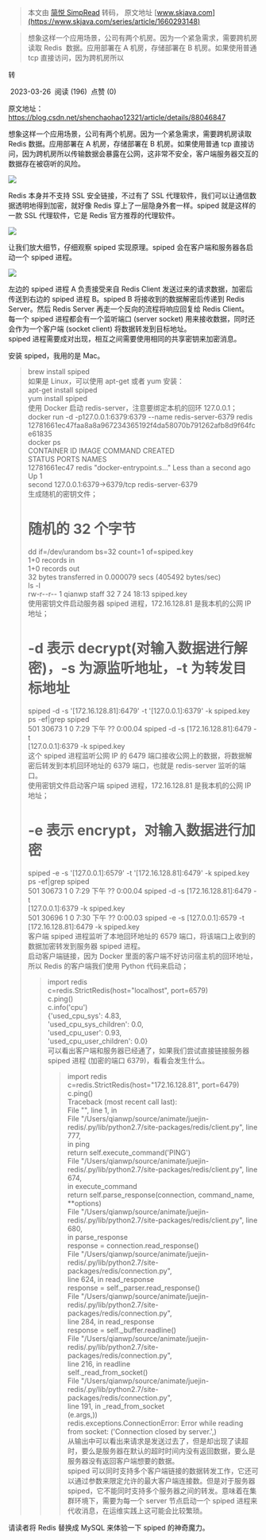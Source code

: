 > 本文由 [简悦 SimpRead](http://ksria.com/simpread/) 转码， 原文地址 [www.skjava.com](https://www.skjava.com/series/article/1660293148)

> 想象这样一个应用场景，公司有两个机房。因为一个紧急需求，需要跨机房读取 Redis  数据。应用部署在 A 机房，存储部署在 B 机房。如果使用普通 tcp 直接访问，因为跨机房所以

转

 2023-03-26  阅读 (196)  点赞 (0)

原文地址：https://blog.csdn.net/shenchaohao12321/article/details/88046847

想象这样一个应用场景，公司有两个机房。因为一个紧急需求，需要跨机房读取 Redis 数据。应用部署在 A 机房，存储部署在 B 机房。如果使用普通 tcp 直接访问，因为跨机房所以传输数据会暴露在公网，这非常不安全，客户端服务器交互的数据存在被窃听的风险。

![](http://image.skjava.com/article/series/redis/202303261122002121.png)

Redis 本身并不支持 SSL 安全链接，不过有了 SSL 代理软件，我们可以让通信数据透明地得到加密，就好像 Redis 穿上了一层隐身外套一样。spiped 就是这样的一款 SSL 代理软件，它是 Redis 官方推荐的代理软件。

![](http://image.skjava.com/article/series/redis/202303261122008932.png)

让我们放大细节，仔细观察 spiped 实现原理。spiped 会在客户端和服务器各启动一个 spiped 进程。

![](http://image.skjava.com/article/series/redis/202303261122014763.png)

左边的 spiped 进程 A 负责接受来自 Redis Client 发送过来的请求数据，加密后传送到右边的 spiped 进程 B。spiped B 将接收到的数据解密后传递到 Redis Server。然后 Redis Server 再走一个反向的流程将响应回复给 Redis Client。  
每一个 spiped 进程都会有一个监听端口 (server socket) 用来接收数据，同时还会作为一个客户端 (socket client) 将数据转发到目标地址。  
spiped 进程需要成对出现，相互之间需要使用相同的共享密钥来加密消息。

安装 spiped，我用的是 Mac。

> brew install spiped  
> 如果是 Linux，可以使用 apt-get 或者 yum 安装：  
> apt-get install spiped  
> yum install spiped  
> 使用 Docker 启动 redis-server，注意要绑定本机的回环 127.0.0.1；  
> docker run -d -p127.0.0.1:6379:6379 --name redis-server-6379 redis  
> 12781661ec47faa8a8a967234365192f4da58070b791262afb8d9f64fce61835  
> docker ps  
> CONTAINER ID IMAGE COMMAND CREATED  
> STATUS PORTS NAMES  
> 12781661ec47 redis "docker-entrypoint.s…" Less than a second ago Up 1  
> second 127.0.0.1:6379->6379/tcp redis-server-6379  
> 生成随机的密钥文件；  
> # 随机的 32 个字节  
> dd if=/dev/urandom bs=32 count=1 of=spiped.key  
> 1+0 records in  
> 1+0 records out  
> 32 bytes transferred in 0.000079 secs (405492 bytes/sec)  
> ls -l  
> rw-r--r-- 1 qianwp staff 32 7 24 18:13 spiped.key  
> 使用密钥文件启动服务器 spiped 进程，172.16.128.81 是我本机的公网 IP 地址；  
> # -d 表示 decrypt(对输入数据进行解密)，-s 为源监听地址，-t 为转发目标地址  
> spiped -d -s '[172.16.128.81]:6479' -t '[127.0.0.1]:6379' -k spiped.key  
> ps -ef|grep spiped  
> 501 30673 1 0 7:29 下午 ?? 0:00.04 spiped -d -s [172.16.128.81]:6479 -t  
> [127.0.0.1]:6379 -k spiped.key  
> 这个 spiped 进程监听公网 IP 的 6479 端口接收公网上的数据，将数据解密后转发到本机回环地址的 6379 端口，也就是 redis-server 监听的端口。  
> 使用密钥文件启动客户端 spiped 进程，172.16.128.81 是我本机的公网 IP 地址；  
> # -e 表示 encrypt，对输入数据进行加密  
> spiped -e -s '[127.0.0.1]:6579' -t '[172.16.128.81]:6479' -k spiped.key  
> ps -ef|grep spiped  
> 501 30673 1 0 7:29 下午 ?? 0:00.04 spiped -d -s [172.16.128.81]:6479 -t  
> [127.0.0.1]:6379 -k spiped.key  
> 501 30696 1 0 7:30 下午 ?? 0:00.03 spiped -e -s [127.0.0.1]:6579 -t  
> [172.16.128.81]:6479 -k spiped.key  
> 客户端 spiped 进程监听了本地回环地址的 6579 端口，将该端口上收到的数据加密转发到服务器 spiped 进程。  
> 启动客户端链接，因为 Docker 里面的客户端不好访问宿主机的回环地址，所以 Redis 的客户端我们使用 Python 代码来启动；
> 
> > import redis  
> > c=redis.StrictRedis(host="localhost", port=6579)  
> > c.ping()  
> > c.info('cpu')  
> > {'used_cpu_sys': 4.83,  
> > 'used_cpu_sys_children': 0.0,  
> > 'used_cpu_user': 0.93,  
> > 'used_cpu_user_children': 0.0}  
> > 可以看出客户端和服务器已经通了，如果我们尝试直接链接服务器 spiped 进程 (加密的端口 6379)，看看会发生什么。
> > 
> > > import redis  
> > > c=redis.StrictRedis(host="172.16.128.81", port=6479)  
> > > c.ping()  
> > > Traceback (most recent call last):  
> > > File "", line 1, in  
> > > File "/Users/qianwp/source/animate/juejin-redis/.py/lib/python2.7/site-packages/redis/client.py", line 777,  
> > > in ping  
> > > return self.execute_command('PING')  
> > > File "/Users/qianwp/source/animate/juejin-redis/.py/lib/python2.7/site-packages/redis/client.py", line 674,  
> > > in execute_command  
> > > return self.parse_response(connection, command_name, **options)  
> > > File "/Users/qianwp/source/animate/juejin-redis/.py/lib/python2.7/site-packages/redis/client.py", line 680,  
> > > in parse_response  
> > > response = connection.read_response()  
> > > File "/Users/qianwp/source/animate/juejin-redis/.py/lib/python2.7/site-packages/redis/connection.py",  
> > > line 624, in read_response  
> > > response = self._parser.read_response()  
> > > File "/Users/qianwp/source/animate/juejin-redis/.py/lib/python2.7/site-packages/redis/connection.py",  
> > > line 284, in read_response  
> > > response = self._buffer.readline()  
> > > File "/Users/qianwp/source/animate/juejin-redis/.py/lib/python2.7/site-packages/redis/connection.py",  
> > > line 216, in readline  
> > > self._read_from_socket()  
> > > File "/Users/qianwp/source/animate/juejin-redis/.py/lib/python2.7/site-packages/redis/connection.py",  
> > > line 191, in _read_from_socket  
> > > (e.args,))  
> > > redis.exceptions.ConnectionError: Error while reading from socket: ('Connection closed by server.',)  
> > > 从输出中可以看出来请求是发送过去了，但是却出现了读超时，要么是服务器在默认的超时时间内没有返回数据，要么是服务器没有返回客户端想要的数据。  
> > > spiped 可以同时支持多个客户端链接的数据转发工作，它还可以通过参数来限定允许的最大客户端连接数。但是对于服务器 spiped，它不能同时支持多个服务器之间的转发。意味着在集群环境下，需要为每一个 server 节点启动一个 spiped 进程来代收消息，在运维实践上这可能会比较繁琐。

请读者将 Redis 替换成 MySQL 来体验一下 spiped 的神奇魔力。
